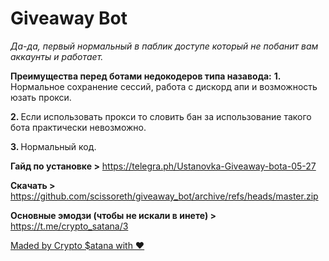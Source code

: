 # Giveaway Bot

<i>Да-да, первый нормальный в паблик доступе который не побанит вам аккаунты и работает.</i>

<b>Преимущества перед ботами недокодеров типа назавода:</b>
<b>1. </b>Нормальное сохранение сессий, работа с дискорд апи и возможность юзать прокси. 

<b>2. </b>Если использовать прокси то словить бан за использование такого бота практически невозможно. 

<b>3. </b>Нормальный код.  

<b>Гайд по установке &gt;</b> https://telegra.ph/Ustanovka-Giveaway-bota-05-27

<b>Скачать &gt;</b> https://github.com/scissoreth/giveaway_bot/archive/refs/heads/master.zip

<b>Основные эмодзи (чтобы не искали в инете) &gt;</b> https://t.me/crypto_satana/3

<a href="https://t.me/crypto_satana">Maded by Crypto $atana with ❤️</a>
